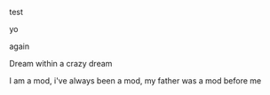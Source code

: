 test

yo

again

Dream within a crazy dream

I am a mod, i've always been a mod, my father was a mod before me

